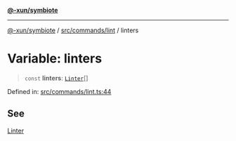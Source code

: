 [**@-xun/symbiote**](../../../../README.md)

***

[@-xun/symbiote](../../../../README.md) / [src/commands/lint](../README.md) / linters

# Variable: linters

> `const` **linters**: [`Linter`](../enumerations/Linter.md)[]

Defined in: [src/commands/lint.ts:44](https://github.com/Xunnamius/symbiote/blob/1ec1b7bdf126210dcfd31b34e7c9448cbcc26d1c/src/commands/lint.ts#L44)

## See

[Linter](../enumerations/Linter.md)
